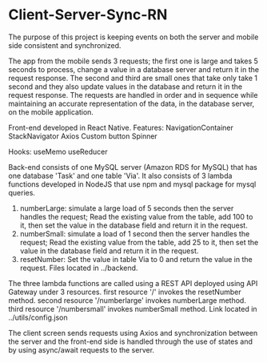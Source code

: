 # Client-Server-Sync-RN

The purpose of this project is keeping events on both the server and mobile side consistent and synchronized.

The app from the mobile sends 3 requests; the first one is large and takes 5 seconds to process, change a value in a database server and return it in the request response.
The second and third are small ones that take only take 1 second and they also update values in the database and return it in the request response.
The requests are handled in order and in sequence while maintaining an accurate representation of the data, in the database server, on the mobile application.

Front-end developed in React Native.
Features:
NavigationContainer
StackNavigator
Axios
Custom button
Spinner

Hooks: 
useMemo
useReducer

Back-end consists of one MySQL server (Amazon RDS for MySQL) that has one database 'Task' and one table 'Via'.
It also consists of 3 lambda functions developed in NodeJS that use npm and mysql package for mysql queries.
1) numberLarge: simulate a large load of 5 seconds then the server handles the request; Read the existing value from the table,
add 100 to it, then set the value in the database field and return it in the request.
2) numberSmall: simulate a load of 1 second then the server handles the request; Read the existing value from the table,
add 25 to it, then set the value in the database field and return it in the request.
3) resetNumber: Set the value in table Via to 0 and return the value in the request.
Files located in ../backend.

The three lambda functions are called using a REST API deployed using API Gateway under 3 resources.
first resource '/' invokes the resetNumber method.
second resource '/numberlarge' invokes numberLarge method.
third resource '/numbersmall' invokes numberSmall method.
Link located in ../utils/config.json

The client screen sends requests using Axios and synchronization between the server and the front-end side is handled through
the use of states and by using async/await requests to the server.
